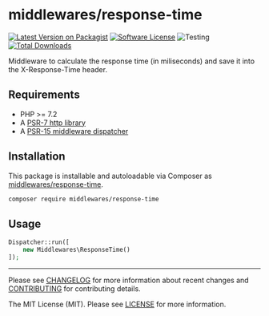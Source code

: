 # middlewares/response-time

[![Latest Version on Packagist][ico-version]][link-packagist]
[![Software License][ico-license]](LICENSE)
![Testing][ico-ga]
[![Total Downloads][ico-downloads]][link-downloads]

Middleware to calculate the response time (in miliseconds) and save it into the X-Response-Time header.

## Requirements

* PHP >= 7.2
* A [PSR-7 http library](https://github.com/middlewares/awesome-psr15-middlewares#psr-7-implementations)
* A [PSR-15 middleware dispatcher](https://github.com/middlewares/awesome-psr15-middlewares#dispatcher)

## Installation

This package is installable and autoloadable via Composer as [middlewares/response-time](https://packagist.org/packages/middlewares/response-time).

```sh
composer require middlewares/response-time
```

## Usage

```php
Dispatcher::run([
	new Middlewares\ResponseTime()
]);
```

---

Please see [CHANGELOG](CHANGELOG.md) for more information about recent changes and [CONTRIBUTING](CONTRIBUTING.md) for contributing details.

The MIT License (MIT). Please see [LICENSE](LICENSE) for more information.

[ico-version]: https://img.shields.io/packagist/v/middlewares/response-time.svg?style=flat-square
[ico-license]: https://img.shields.io/badge/license-MIT-brightgreen.svg?style=flat-square
[ico-ga]: https://github.com/middlewares/response-time/workflows/testing/badge.svg
[ico-downloads]: https://img.shields.io/packagist/dt/middlewares/response-time.svg?style=flat-square

[link-packagist]: https://packagist.org/packages/middlewares/response-time
[link-downloads]: https://packagist.org/packages/middlewares/response-time
